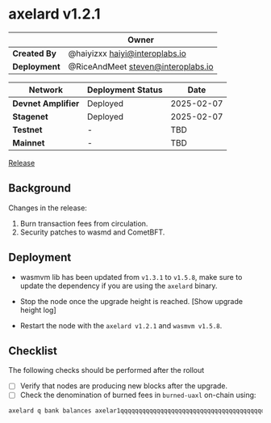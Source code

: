 # axelard v1.2.1

|  | **Owner** |
|-----------|------------|
| **Created By** | @haiyizxx <haiyi@interoplabs.io> |
| **Deployment** | @RiceAndMeet <steven@interoplabs.io> |

| **Network** | **Deployment Status** | **Date** |
|-------------|----------------------|----------|
| **Devnet Amplifier** | Deployed | 2025-02-07 |
| **Stagenet** | Deployed | 2025-02-07 |
| **Testnet** | - | TBD |
| **Mainnet** | - | TBD |

[Release](https://github.com/axelarnetwork/axelar-core/releases/tag/v1.2.1)

## Background

Changes in the release:

1. Burn transaction fees from circulation.
2. Security patches to wasmd and CometBFT.

## Deployment

- wasmvm lib has been updated from `v1.3.1` to `v1.5.8`, make sure to update the dependency if you are using the `axelard` binary.

- Stop the node once the upgrade height is reached. [Show upgrade height log]

- Restart the node with the `axelard v1.2.1` and `wasmvm v1.5.8`.

## Checklist

The following checks should be performed after the rollout

- [ ] Verify that nodes are producing new blocks after the upgrade.
- [ ] Check the denomination of burned fees in `burned-uaxl` on-chain using:
```bash
axelard q bank balances axelar1qqqqqqqqqqqqqqqqqqqqqqqqqqqqqqqqqqqqqqqqqqqqqqqqqqqqecnww6
```

